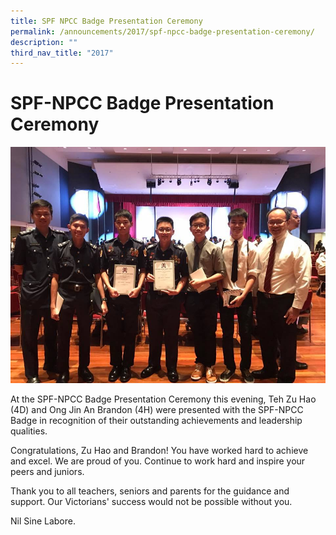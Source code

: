 ```yaml
---
title: SPF NPCC Badge Presentation Ceremony
permalink: /announcements/2017/spf-npcc-badge-presentation-ceremony/
description: ""
third_nav_title: "2017"
---
```

# **SPF-NPCC Badge Presentation Ceremony**

![](/images/SPF-NPCC-Badge-Presentation-Ceremony-02.jpg)


At the SPF-NPCC Badge Presentation Ceremony this evening, Teh Zu Hao (4D) and Ong Jin An Brandon (4H) were presented with the SPF-NPCC Badge in recognition of their outstanding achievements and leadership qualities.

Congratulations, Zu Hao and Brandon! You have worked hard to achieve and excel. We are proud of you. Continue to work hard and inspire your peers and juniors.

Thank you to all teachers, seniors and parents for the guidance and support. Our Victorians' success would not be possible without you.

Nil Sine Labore.